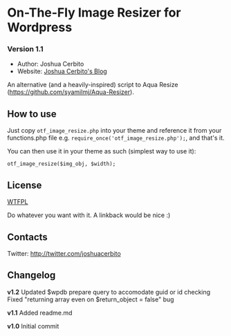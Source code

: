 # On-The-Fly Image Resizer for Wordpress
### Version 1.1

* Author: Joshua Cerbito
* Website: [Joshua Cerbito's Blog](http://medium.com/@joshcerbito)

An alternative (and a heavily-inspired) script to Aqua Resize (https://github.com/syamilmj/Aqua-Resizer).


## How to use

Just copy `otf_image_resize.php` into your theme and reference it from your functions.php file e.g. `require_once('otf_image_resize.php');`, and that's it.

You can then use it in your theme as such (simplest way to use it):
```
otf_image_resize($img_obj, $width);
```


## License

[WTFPL](http://sam.zoy.org/wtfpl/)

Do whatever you want with it. A linkback would be nice :)


## Contacts

Twitter: http://twitter.com/joshuacerbito


## Changelog

**v1.2**
Updated $wpdb prepare query to accomodate guid or id checking
Fixed "returning array even on $return_object = false" bug

**v1.1**
Added readme.md

**v1.0**
Initial commit
